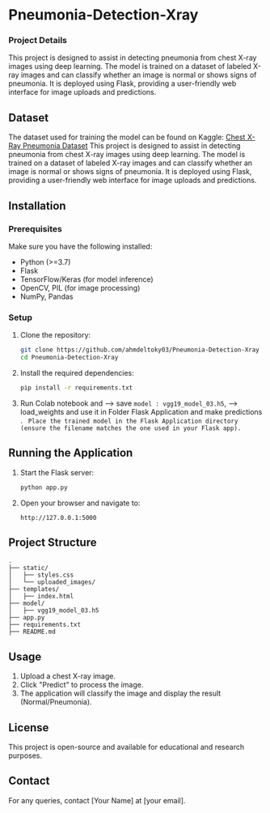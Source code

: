 # Pneumonia-Detection-Xray

### Project Details

This project is designed to assist in detecting pneumonia from chest X-ray images using deep learning. The model is trained on a dataset of labeled X-ray images and can classify whether an image is normal or shows signs of pneumonia. It is deployed using Flask, providing a user-friendly web interface for image uploads and predictions.

## Dataset

The dataset used for training the model can be found on Kaggle:
 [Chest X-Ray Pneumonia Dataset](https://www.kaggle.com/datasets/paultimothymooney/chest-xray-pneumonia/data)
This project is designed to assist in detecting pneumonia from chest X-ray images using deep learning. The model is trained on a dataset of labeled X-ray images and can classify whether an image is normal or shows signs of pneumonia. It is deployed using Flask, providing a user-friendly web interface for image uploads and predictions.

## Installation

### Prerequisites
Make sure you have the following installed:
- Python (>=3.7)
- Flask
- TensorFlow/Keras (for model inference)
- OpenCV, PIL (for image processing)
- NumPy, Pandas

### Setup

1. Clone the repository:
   ```bash
   git clone https://github.com/ahmdeltoky03/Pneumonia-Detection-Xray
   cd Pneumonia-Detection-Xray
   ```

2. Install the required dependencies:
   ```bash
   pip install -r requirements.txt
   ```

3. Run Colab notebook and --> save `model : vgg19_model_03.h5`,
 --> load_weights and use it in Folder Flask Application and make predictions . ` Place the trained model in the Flask Application directory (ensure the filename matches the one used in your Flask app).`

## Running the Application

1. Start the Flask server:
   ```bash
   python app.py
   ```

2. Open your browser and navigate to:
   ```
   http://127.0.0.1:5000
   ```

## Project Structure
```
.
├── static/
│   ├── styles.css
│   └── uploaded_images/
├── templates/
│   ├── index.html
├── model/
│   ├── vgg19_model_03.h5
├── app.py
├── requirements.txt
├── README.md
```

## Usage
1. Upload a chest X-ray image.
2. Click "Predict" to process the image.
3. The application will classify the image and display the result (Normal/Pneumonia).

## License
This project is open-source and available for educational and research purposes.

## Contact
For any queries, contact [Your Name] at [your email].

